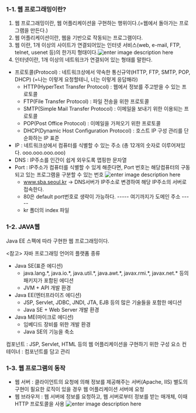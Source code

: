 ### 1-1. 웹 프로그래밍이란?
1. 웹 프로그래밍이란, 웹 어플리케이션을 구현하는 행위이다.(=웹에서 돌아가는 프로그램을 만든다.)
2. 웹 어플리케이션이란, 웹을 기반으로 작동되는 프로그램이다.
3. 웹 이란, 1개 이상의 사이트가 연결되어있는 인터넷 서비스(web, e-mail, FTP, telnet, usenet 등)의 한가지 형태이다.![enter image description here](https://lh3.googleusercontent.com/QG3b281urNbGUKSFJVphx1wmiuzcVA1njXJz_PmHF6N7JQ71_HrIECVK5ivp8JdXMAZP2GyZX3k "web")
4. 인터넷이란, 1개 이상의 네트워크가 연결되어 있는 형태를 말한다.

- 프로토콜(Protocol) : 네트워크상에서 약속한 통신규약(HTTP, FTP, SMTP, POP, DHCP) (=나는 이렇게 요청할테니, 너는 이렇게 응답해라)
	- HTTP(HyperText Transfer Protocol) : 웹에서 정보를 주고받을 수 있는 프로토콜
	- FTP(File Transfer Protocol) : 파일 전송을 위한 프로토콜
	- SMTP(Simple Mail Transfer Protocol) : 이메일을 보내기 위한 이용되는 프로토콜
	- POP(Post Office Protocol) : 이메일을 가져오기 위한 프로토콜
	- DHCP(Dynamic Host Configuration Protocol) : 호스트 IP 구성 관리를 단순화하는 IP 표준  
- IP : 네트워크상에서 컴퓨터를 식별할 수 있는 주소 (총 12개의 숫자로 이루어져있다. ooo.ooo.ooo.ooo)
- DNS : IP주소를 인간이 쉽게 외우도록 맵핑한 문자열
- Port : IP주소가 컴퓨터를 식별할 수 있게 해준다면, Port 번호는 해당컴퓨터의 구동되고 있는 프로그램을 구분할 수 있는 번호
![enter image description here](https://lh3.googleusercontent.com/f6xHczhkdfXwk0LkGdeEwkBfZcmKrs-gCtjrZ5uLCfmHCC9Epf1GX-oE6i_zudLlreaGOpvoEzs)
	- www.sba.seoul.kr -> DNS서버가 IP주소로 변경하여 해당 IP주소의 서버로 접속한다.
	- 80은 default port번호로 생략이 가능하다.
----- 여기까지가 도메인 주소 -----
	- kr 폴더의 index 파일

### 1-2. JAVA웹
Java EE 스펙에 따라 구현한 웹 프로그래밍이다.

<참고>
자바 프로그래밍 언어의 플랫폼 종류
- Java SE(표준 에디션) 
	- java.lang.\*, java.io.\*, java.util.\*, java.awt.\*, javax.rmi.\*, javax.net.\* 등의 패키지가 포함된 에디션
	- JVM + API 개발 환경
- Java EE(엔터프라이즈 에디션)
	- JSP, Servlet, JDBC, JNDI, JTA, EJB 등의 많은 기술들을 포함한 에디션
	- Java SE + Web Server 개발 환경
- Java ME(마이크로 에디션)
	- 임베디드 장비를 위한 개발 환경
	- Java SE의 기능을 축소 

컴포넌트 : JSP, Servlet, HTML 등의 웹 어플리케이션을 구현하기 위한 구성 요소
컨테이너 : 컴포넌트를 담고 관리

### 1-3. 웹 프로그램의 동작
- 웹 서버 : 클라이언트의 요청에 의해 정보를 제공해주는 서버(Apache, IIS) 
  별도의 구현이 필요한 로직이 있을 경우 웹 어플리케이션 서버에 요청
- 웹 브라우저 : 웹 서버에 정보를 요청하고, 웹 서버로부터 정보를 받는 매개체, 이때 HTTP 프로토콜을 사용
![enter image description here](https://t1.daumcdn.net/cfile/tistory/2771214B56E9F4FE05)



<!--stackedit_data:
eyJoaXN0b3J5IjpbMTg2NTI4ODA3XX0=
-->